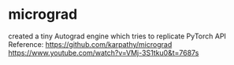 # micrograd
created a tiny Autograd engine which tries to replicate PyTorch API
Reference:
https://github.com/karpathy/micrograd
https://www.youtube.com/watch?v=VMj-3S1tku0&t=7687s
